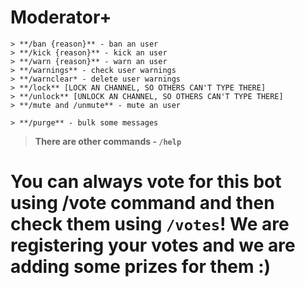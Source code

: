 # Moderator+

 
	> **/ban {reason}** - ban an user
	> **/kick {reason}** - kick an user
	> **/warn {reason}** - warn an user
	> **/warnings** - check user warnings
	> **/warnclear* - delete user warnings
	> **/lock** [LOCK AN CHANNEL, SO OTHERS CAN'T TYPE THERE]
	> **/unlock** [UNLOCK AN CHANNEL, SO OTHERS CAN'T TYPE THERE]
	> **/mute and /unmute** - mute an user

	> **/purge** - bulk some messages
    
  > **There are other commands - `/help`**
    
  # You can always vote for this bot using /vote command and then check them using ``/votes``! **We are registering your votes and we are adding some prizes for them :)**
